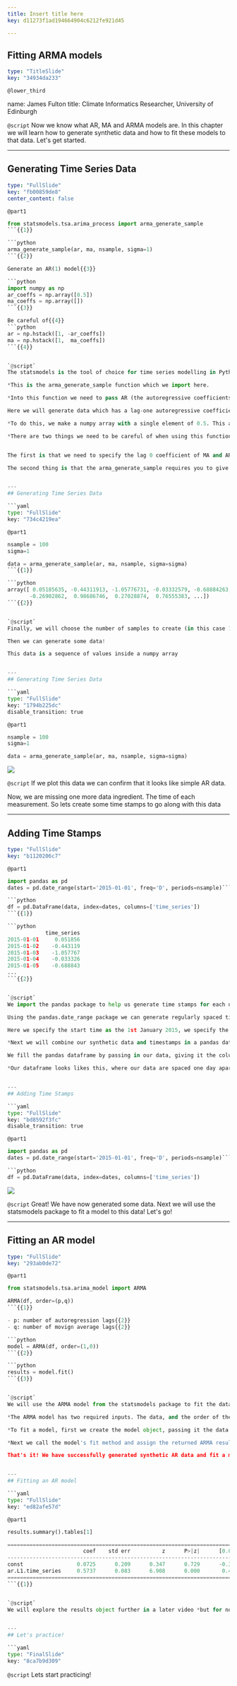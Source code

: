 ```yaml
---
title: Insert title here
key: d11273f1ad194664904c6212fe921d45

---
```

## Fitting ARMA models

```yaml
type: "TitleSlide"
key: "34934da233"
```

`@lower_third`

name: James Fulton
title: Climate Informatics Researcher, University of Edinburgh


`@script`
Now we know what AR, MA and ARMA models are. In this chapter we will learn how to generate synthetic data and how to fit these models to that data. Let's get started.


---
## Generating Time Series Data

```yaml
type: "FullSlide"
key: "fb00859de8"
center_content: false
```

`@part1`
```python
from statsmodels.tsa.arima_process import arma_generate_sample
```{{1}}

```python
arma_generate_sample(ar, ma, nsample, sigma=1)
```{{2}}

Generate an AR(1) model{{3}}

```python
import numpy as np
ar_coeffs = np.array([0.5])
ma_coeffs = np.array([])
```{{3}}

Be careful of{{4}}
```python
ar = np.hstack([1, -ar_coeffs])
ma = np.hstack([1,  ma_coeffs])
```{{4}}


`@script`
The statsmodels is the tool of choice for time series modelling in Python. It also has great an inbuilt function which will can be used to generate synthetic ARMA data. 

*This is the arma_generate_sample function which we import here.

*Into this function we need to pass AR (the autoregressive coefficients), MA (the moving average coefficients), nsamples (the number of samples to generate) and sigma (the standard deviation of the noise).

Here we will generate data which has a lag-one autoregressive coefficient of 0.5 and no moving average coefficients. This is an AR(1) model. 

*To do this, we make a numpy array with a single element of 0.5. This array will be the autoregressive coefficients. We also create an empty numpy array for the moving average coefficients. 

*There are two things we need to be careful of when using this function. 


The first is that we need to specify the lag 0 coefficient of MA and AR. You will almost always set this to 1 in practice. We use the numpy hstack method to add a one onto the start of the coefficent arrays.

The second thing is that the arma_generate_sample requires you to give it the negative of the autoregressive coefficients for lag greater than 1. We also do this inside the hstack function.


---
## Generating Time Series Data

```yaml
type: "FullSlide"
key: "734c4219ea"
```

`@part1`
```python
nsample = 100
sigma=1
```
```python
data = arma_generate_sample(ar, ma, nsample, sigma=sigma)
```{{1}}

```python
array([ 0.05185635, -0.44311913, -1.05776731, -0.03332579, -0.68884263,
       -0.26902862,  0.98686746,  0.27028874,  0.76555383, ...])
```{{2}}


`@script`
Finally, we will choose the number of samples to create (in this case 100) and set the noise standard deviation to 1.

Then we can generate some data!

This data is a sequence of values inside a numpy array


---
## Generating Time Series Data

```yaml
type: "FullSlide"
key: "1794b225dc"
disable_transition: true
```

`@part1`
```python
nsample = 100
sigma=1
```
```python
data = arma_generate_sample(ar, ma, nsample, sigma=sigma)
```

![](https://assets.datacamp.com/production/repositories/4399/datasets/3d69f249f72d221f9ec968b3174d73dda974f350/raw_generated_data.png)


`@script`
If we plot this data we can confirm that it looks like simple AR data.

Now, we are missing one more data ingredient. The time of each measurement. So lets create some time stamps to go along with this data


---
## Adding Time Stamps

```yaml
type: "FullSlide"
key: "b1120206c7"
```

`@part1`
```python
import pandas as pd
dates = pd.date_range(start='2015-01-01', freq='D', periods=nsample)```

```python
df = pd.DataFrame(data, index=dates, columns=['time_series'])
```{{1}}

```python
            time_series
2015-01-01     0.051856
2015-01-02    -0.443119
2015-01-03    -1.057767
2015-01-04    -0.033326
2015-01-05    -0.688843
...
```{{2}}


`@script`
We import the pandas package to help us generate time stamps for each data point. 

Using the pandas.date_range package we can generate regularly spaced timestamps to attach to each of our synthetic data points. 

Here we specify the start time as the 1st January 2015, we specify the frequency as 'D' (for daily) and we create the same number of date stamps as we have data points

*Next we will combine our synthetic data and timestamps in a pandas dataframe

We fill the pandas dataframe by passing in our data, giving it the column name 'time_series'. We also pass in our dates which will become the indices of the dataframe

*Our dataframe looks likes this, where our data are spaced one day apart


---
## Adding Time Stamps

```yaml
type: "FullSlide"
key: "bd8592f3fc"
disable_transition: true
```

`@part1`
```python
import pandas as pd
dates = pd.date_range(start='2015-01-01', freq='D', periods=nsample)```

```python
df = pd.DataFrame(data, index=dates, columns=['time_series'])
```

![](https://assets.datacamp.com/production/repositories/4399/datasets/dcaf17246c2965d2ba8175436ec2b353dc44f704/pandas_generated_data.png)


`@script`
Great! We have now generated some data. Next we will use the statsmodels package to fit a model to this data! Let's go!


---
## Fitting an AR model

```yaml
type: "FullSlide"
key: "293ab0de72"
```

`@part1`
```python
from statsmodels.tsa.arima_model import ARMA
```
```python
ARMA(df, order=(p,q))
```{{1}}

- p: number of autoregression lags{{2}}
- q: number of movign average lags{{2}}

```python
model = ARMA(df, order=(1,0))
```{{2}}

```python
results = model.fit()
```{{3}}


`@script`
We will use the ARMA model from the statsmodels package to fit the data that we created earlier. We import the model like this.

*The ARMA model has two required inputs. The data, and the order of the ARMA model.

*To fit a model, first we create the model object, passing it the data and the order. The order of the model is the number of lags we use in autoregression and in the moving average. Remember that the data we generated was from a simple an AR(1) model. Therefore p will be one and q will be zero in this case.

*Next we call the model's fit method and assign the returned ARMA results object to the variable results.

That's it! We have successfully generated synthetic AR data and fit a model to it!


---
## Fitting an AR model

```yaml
type: "FullSlide"
key: "ed82afe57d"
```

`@part1`
```python
results.summary().tables[1]
```

```python
=====================================================================================
                        coef    std err          z      P>|z|      [0.025      0.975]
-------------------------------------------------------------------------------------
const                 0.0725      0.209      0.347      0.729      -0.336       0.481
ar.L1.time_series     0.5737      0.083      6.908      0.000       0.411       0.736
=====================================================================================
```{{1}}


`@script`
We will explore the results object further in a later video *but for now you can see in the bottom row of the results object table, the fitted AR coefficient is 0.57 +- 0.08. To generate the data we set this coefficient to 0.50. So the model has recovered our coefficient within one standard deviation


---
## Let's practice!

```yaml
type: "FinalSlide"
key: "8ca7b9d309"
```

`@script`
Lets start practicing!

